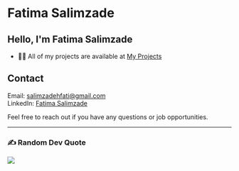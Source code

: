 # Fatima Salimzade

## Hello, I'm Fatima Salimzade

- 👨‍💻 All of my projects are available at [My Projects](https://github.com/fatimasalimzade?tab=repositories)

## Contact

Email: salimzadehfati@gmail.com  
LinkedIn: [Fatima Salimzade](https://www.linkedin.com/in/fatima-salimzade-5ab50a2b9/)

Feel free to reach out if you have any questions or job opportunities.

---

### ✍️ Random Dev Quote
![](https://quotes-github-readme.vercel.app/api?type=horizontal&theme=tokyonight)

